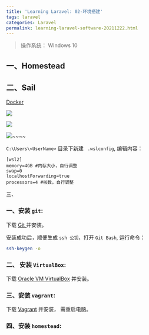 ```yaml
---
title: 'Learning Laravel: 02-环境搭建'
tags: laravel
categories: Laravel
permalink: learning-laravel-software-20211222.html
---
```


> 操作系统： WIndows 10

## 一、Homestead

## 二、Sail

[Docker](https://www.docker.com/get-started)

![](https://hefengbao.github.io/assets/images/20220225095922.png)

![](https://hefengbao.github.io/assets/images/20220225100438.png)

![](https://hefengbao.github.io/assets/images/20220225101925.png)~~~~

`C:\Users\<UserName>` 目录下新建  ` .wslconfig`, 编辑内容：

```
[wsl2]
memory=4GB #内存大小，自行调整
swap=0
localhostForwarding=true
processors=4 #核数，自行调整
```

三、

### 一、安装 `git`:

下载 [Git ](https://git-scm.com/) 并安装。

安装成功后，顺便生成 `ssh 公钥`，打开 `Git Bash`, 运行命令：

```bash
ssh-keygen -o
```

### 二、 安装 `VirtualBox`:

下载  [Oracle VM VirtualBox](https://www.virtualbox.org/wiki/Downloads) 并安装。

### 三、安装 `vagrant`:

下载  [Vagrant](https://www.vagrantup.com/downloads) 并安装， 需重启电脑。

### 四、安装 `homestead`:
